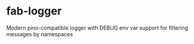 # fab-logger
Modern pino-compatible logger with DEBUG env var support for filtering messages by namespaces
